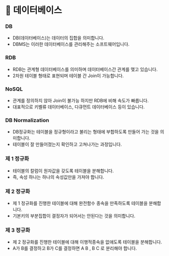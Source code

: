# 🐼 데이터베이스

### DB

- DB(데이터베이스)는 데이터의 집합을 의미합니다.
- DBMS는 이러한 데이터베이스를 관리해주는 소프트웨어입니다.

### RDB

- RDB는 관계형 데이터베이스를 의미하며 데이터베이스간 관계를 맺고 있습니다.
- 2차원 테이블 형태로 표현되며 테이블 간 Join이 가능합니다.

### NoSQL

- 관계를 정의하지 않아 Join이 불가능 하지만 RDB에 비해 속도가 빠릅니다.
- 대표적으로 키벨류 데이터베이스, 다큐먼트 데이터베이스 등이 있습니다.

### DB Normalization

- DB정규화는 테이블을 정규형이라고 불리는 형태에 부합하도록 만들어 가는 것을 의미합니다.
- 테이블이 잘 만들어졌는지 확인하고 고쳐나가는 과정입니다.

### 제 1 정규화

- 테이블의 칼럼이 원자값을 갖도록 테이블을 분해합니다.
- 즉, 속성 하나는 하나의 속성값만을 가져야 합니다.

### 제 2 정규화

- 제 1 정규화를 진행한 테이블에 대해 완전함수 종속을 만족하도록 테이블을 분해합니다.
- 기본키의 부분집합이 결정자가 되어서는 안된다는 것을 의미합니다.

### 제 3 정규화

- 제 2 정규화를 진행한 테이블에 대해 이행적종속을 없애도록 테이블을 분해합니다.
- A가 B를 결정하고 B가 C를 결정하면 A B , B C 로 분리해야 합니다.

